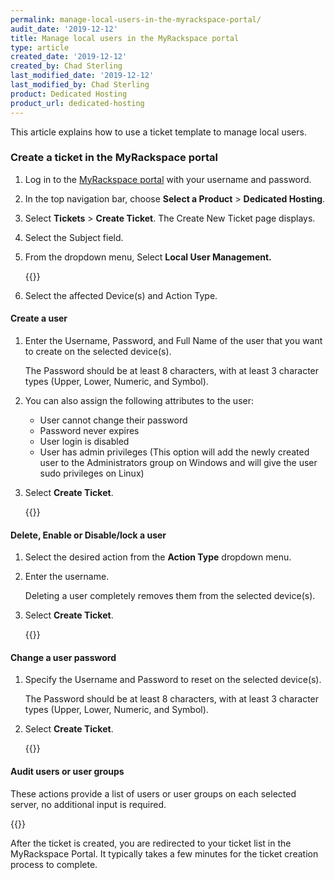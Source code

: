 ```yaml
---
permalink: manage-local-users-in-the-myrackspace-portal/
audit_date: '2019-12-12'
title: Manage local users in the MyRackspace portal
type: article
created_date: '2019-12-12'
created_by: Chad Sterling
last_modified_date: '2019-12-12'
last_modified_by: Chad Sterling
product: Dedicated Hosting
product_url: dedicated-hosting
---
```


This article explains how to use a ticket template to manage local users.

### Create a ticket in the MyRackspace portal

1. Log in to the [MyRackspace portal](https://login.rackspace.com/login) with your username and
   password.

2. In the top navigation bar, choose **Select a Product** > **Dedicated Hosting**.

3. Select **Tickets** > **Create Ticket**. The Create New Ticket page displays. 

4. Select the Subject field.

5. From the dropdown menu, Select **Local User Management.**

   {{<image src="localuser1.png" alt="" title="">}}

6. Select the affected Device(s) and Action Type.

#### Create a user

1. Enter the Username, Password, and Full Name of the user that you want to create on the selected device(s). 
    
   The Password should be at least 8 characters, with at least 3 character types
   (Upper, Lower, Numeric, and Symbol).

2. You can also assign the following attributes to the user:

    - User cannot change their password
    - Password never expires
    - User login is disabled
    - User has admin privileges (This option will add the newly created user to the Administrators group on
      Windows and will give the user sudo privileges on Linux)

3. Select **Create Ticket**.

   {{<image src="localuser2.png" alt="" title="">}}

#### Delete, Enable or Disable/lock a user 

1. Select the desired action from the **Action Type** dropdown menu. 

2. Enter the username. 

   Deleting a user completely removes them from the selected device(s).

3. Select **Create Ticket**.

   {{<image src="localuser3.png" alt="" title="">}}

#### Change a user password

1. Specify the Username and Password to reset on the selected device(s). 

   The Password should be at least 8 characters, with at least 3 character types
   (Upper, Lower, Numeric, and Symbol).

2. Select **Create Ticket**.

   {{<image src="localuser4.png" alt="" title="">}}

#### Audit users or user groups  

These actions provide a list of users or user groups on each selected server, no additional input is required.

{{<image src="localuser5.png" alt="" title="">}}

  After the ticket is created, you are redirected to your ticket list in the MyRackspace Portal. It typically takes a few minutes for the ticket creation process to complete.
